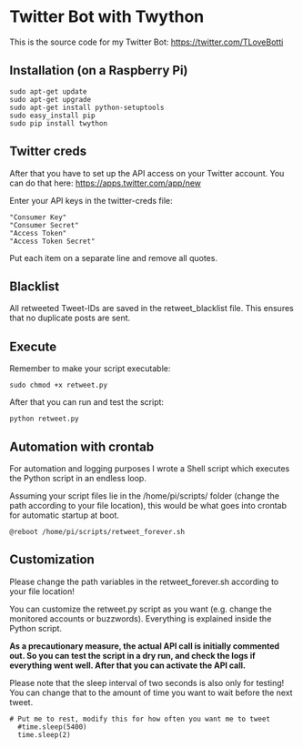# Twitter Bot with Twython
This is the source code for my Twitter Bot: https://twitter.com/TLoveBotti

## Installation (on a Raspberry Pi)
```
sudo apt-get update
sudo apt-get upgrade
sudo apt-get install python-setuptools
sudo easy_install pip
sudo pip install twython
```

## Twitter creds
After that you have to set up the API access on your Twitter account.
You can do that here: https://apps.twitter.com/app/new

Enter your API keys in the twitter-creds file:
```
"Consumer Key"
"Consumer Secret"
"Access Token"
"Access Token Secret"
```
Put each item on a separate line and remove all quotes.

## Blacklist
All retweeted Tweet-IDs are saved in the retweet_blacklist file.
This ensures that no duplicate posts are sent.

## Execute
Remember to make your script executable:

```sudo chmod +x retweet.py```

After that you can run and test the script:

```python retweet.py```

## Automation with crontab
For automation and logging purposes I wrote a Shell script which executes the Python script in an endless loop.

Assuming your script files lie in the /home/pi/scripts/ folder (change the path according to your file location),
this would be what goes into crontab for automatic startup at boot.

```@reboot /home/pi/scripts/retweet_forever.sh```


## Customization
Please change the path variables in the retweet_forever.sh according to your file location!

You can customize the retweet.py script as you want (e.g. change the monitored accounts or buzzwords).
Everything is explained inside the Python script.

__As a precautionary measure, the actual API call is initially commented out.
So you can test the script in a dry run, and check the logs if everything went well. After that you can activate the API call.__

Please note that the sleep interval of two seconds is also only for testing!
You can change that to the amount of time you want to wait before the next tweet.
```
# Put me to rest, modify this for how often you want me to tweet
  #time.sleep(5400)
  time.sleep(2)
```
